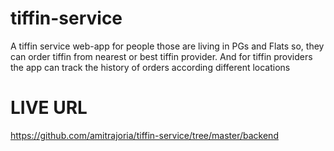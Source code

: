 # tiffin-service
A tiffin service web-app for people those are living in PGs and Flats so, they can order tiffin from nearest or best tiffin provider. And for tiffin providers the app can track the history of orders according different locations 

# LIVE URL

https://github.com/amitrajoria/tiffin-service/tree/master/backend
